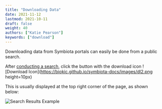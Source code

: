```yaml
---
title: "Downloading Data"
date: 2021-11-12
lastmod: 2021-10-11
draft: false
weight: 40
authors: ["Katie Pearson"]
keywords: ["download"]
---
```


Downloading data from Symbiota portals can easily be done from a public search.

After [conducting a search](https://biokic.github.io/symbiota-docs/user/search/), click the button with the download icon ![Download Icon](https://biokic.github.io/symbiota-docs/images/dl2.png height=10px)

This is usually displayed at the top right corner of the page, as shown below:

![Search Results Example](https://biokic.github.io/symbiota-docs/images/search3.PNG)
